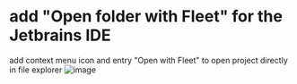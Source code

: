 # add "Open folder with Fleet" for the Jetbrains IDE
add context menu icon and entry "Open with Fleet" to open project directly in file explorer
 ![image](https://github.com/samfisherirl/Open-with-Fleet-for-directories/assets/98753696/c3e6468a-d9dd-40ce-b622-97ddd2439d01)
